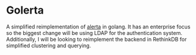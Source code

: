 # Golerta

A simplified reimplementation of [alerta](https://github.com/guardian/alerta) in golang. It has an enterprise 
focus so the biggest change will be using LDAP for the authentication system. Additionally, I will be looking
to reimplement the backend in RethinkDB for simplified clustering and querying.
